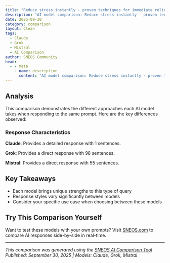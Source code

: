 ```yaml
---
title: "Reduce stress instantly - proven techniques for immediate relief"
description: "AI model comparison: Reduce stress instantly - proven techniques for immediate relief..."
date: 2025-09-30
category: comparison
layout: Clean
tags:
  - Claude
  - Grok
  - Mistral
  - AI Comparison
author: SNEOS Community
head:
  - - meta
    - name: description
      content: "AI model comparison: Reduce stress instantly - proven techniques for immediate relief..."
---
```


<ChatComparison
  title="Reduce stress instantly - proven techniques for immediate relief"
  prompt="Reduce stress instantly - proven techniques for immediate relief"
  :responses='{
    "Claude": "# Instant Stress Relief Techniques That Really Work\n\n## **Breathing Techniques (30 seconds - 2 minutes)**\n\n**4-7-8 Breathing**\n- Inhale for 4 counts\n- Hold for 7 counts  \n- Exhale for 8 counts\n- Repeat 3-4 times\n\n**Box Breathing**\n- Inhale for 4 counts\n- Hold for 4 counts\n- Exhale for 4 counts\n- Hold empty for 4 counts\n\n## **Physical Release Methods**\n\n**Progressive Muscle Relaxation (2-5 minutes)**\n- Tense shoulders for 5 seconds, then release\n- Clench fists tight, then let go\n- Tighten facial muscles, then relax\n\n**Quick Movement**\n- 20 jumping jacks\n- Shake out arms and legs vigorously\n- Stretch arms overhead and twist gently\n\n## **Mental Reset Techniques**\n\n**5-4-3-2-1 Grounding**\n- 5 things you can see\n- 4 things you can touch\n- 3 things you can hear\n- 2 things you can smell\n- 1 thing you can taste\n\n**Cold Water Reset**\n- Splash cold water on face/wrists\n- Hold ice cubes\n- Drink cold water slowly\n\n## **Instant Mindfulness**\n\n**60-Second Meditation**\n- Focus solely on your breath\n- Count breaths from 1 to 10\n- When mind wanders, return to counting\n\n**Visualization**\n- Picture a calm place for 30 seconds\n- Engage all senses in the mental image\n\n## **Emergency Stress Stoppers**\n\n- **Laugh** - Watch a funny video\n- **Hum or sing** - Activates vagus nerve  \n- **Smell something pleasant** - Keep lavender oil handy\n- **Call someone** who makes you feel better\n- **Step outside** for fresh air\n\n**Pro tip**: Practice these when calm so they\u0027re more effective during stress!",
    "Grok": "Stress can feel overwhelming, but there are proven techniques to help you reduce it instantly and regain a sense of calm. These methods are backed by science and can be practiced anywhere, anytime. Here are some effective strategies for immediate stress relief:\n\n---\n\n### 1. Deep Breathing (Diaphragmatic Breathing)\n   - **Why it works**: Deep breathing activates the parasympathetic nervous system, which helps lower your heart rate and calm your body by reducing the \u0022fight or flight\u0022 response.\n   - **How to do it**:\n     1. Sit or stand in a comfortable position.\n     2. Inhale deeply through your nose for a count of 4, allowing your belly to expand (not your chest).\n     3. Hold your breath for a count of 4.\n     4. Exhale slowly through your mouth for a count of 6-8.\n     5. Repeat for 1-2 minutes.\n   - **Instant effect**: You\u0027ll feel calmer as oxygen flow increases and stress hormones like cortisol decrease.\n\n---\n\n### 2. Progressive Muscle Relaxation (PMR)\n   - **Why it works**: Stress often causes physical tension. PMR helps release muscle tightness and signals your brain to relax.\n   - **How to do it**:\n     1. Start at your toes\u2014tense the muscles tightly for 5 seconds, then release.\n     2. Move up to your calves, thighs, hands, arms, shoulders, and face, tensing and releasing each group.\n     3. Focus on the feeling of relaxation after each release.\n     4. Takes about 5 minutes.\n   - **Instant effect**: Reduces physical stress symptoms and promotes a sense of ease.\n\n---\n\n### 3. 5-4-3-2-1 Grounding Technique\n   - **Why it works**: This mindfulness exercise shifts your focus from anxious thoughts to the present moment, breaking the cycle of stress.\n   - **How to do it**:\n     - Name 5 things you can see around you.\n     - Name 4 things you can touch or feel.\n     - Name 3 things you can hear.\n     - Name 2 things you can smell.\n     - Name 1 thing you can taste (or say something positive to yourself).\n   - **Instant effect**: Anchors you in the \u0022here and now,\u0022 reducing mental spiraling.\n\n---\n\n### 4. Quick Visualization or Guided Imagery\n   - **Why it works**: Visualizing a peaceful scene can trick your brain into feeling relaxed by triggering the same calming responses as if you were actually there.\n   - **How to do it**:\n     1. Close your eyes (if safe) and imagine a calming place\u2014like a beach, forest, or cozy room.\n     2. Engage all your senses: What do you see, hear, smell, or feel in this place?\n     3. Spend 1-2 minutes immersed in the scene.\n   - **Instant effect**: Lowers stress by distracting your mind and evoking positive emotions.\n\n---\n\n### 5. Physical Movement or Stretching\n   - **Why it works**: Stress often builds up as physical energy. Moving your body releases endorphins (natural mood boosters) and dissipates tension.\n   - **How to do it**:\n     - Stand up and shake out your arms and legs for 30 seconds.\n     - Do a quick stretch: Reach up to the sky, then touch your toes.\n     - Or take a 1-minute brisk walk if possible.\n   - **Instant effect**: Relieves tension and resets your mood.\n\n---\n\n### 6. Box Breathing (Used by Navy SEALs)\n   - **Why it works**: This structured breathing technique balances oxygen and carbon dioxide levels, calming the nervous system and improving focus.\n   - **How to do it**:\n     1. Inhale through your nose for a count of 4.\n     2. Hold your breath for a count of 4.\n     3. Exhale through your mouth for a count of 4.\n     4. Hold your breath again for a count of 4.\n     5. Repeat for 4-5 cycles.\n   - **Instant effect**: Slows racing thoughts and stabilizes emotions.\n\n---\n\n### 7. Squeeze and Release (Stress Ball or Hand Grip)\n   - **Why it works**: Squeezing something redirects nervous energy and provides a physical outlet for stress.\n   - **How to do it**:\n     - If you have a stress ball, squeeze it tightly for 10-15 seconds, then release.\n     - No stress ball? Clench your fists tightly, hold, and release.\n     - Repeat 5-10 times.\n   - **Instant effect**: Relieves pent-up tension and feels satisfying.\n\n---\n\n### 8. Quick Mindfulness or Body Scan\n   - **Why it works**: Mindfulness brings your attention to the present, preventing stress from escalating through overthinking.\n   - **How to do it**:\n     1. Pause for 30 seconds.\n     2. Notice your breath, the feeling of your feet on the ground, or sensations in your body.\n     3. Label thoughts as \u201Cjust thoughts\u201D without engaging with them.\n   - **Instant effect**: Creates mental space and reduces reactivity to stress.\n\n---\n\n### 9. Laugh or Smile (Even if Forced)\n   - **Why it works**: Laughter, even if fake, triggers the release of feel-good chemicals like dopamine and reduces cortisol levels.\n   - **How to do it**:\n     - Force a smile for 10-15 seconds (it tricks your brain into feeling happier).\n     - Watch a quick funny video or recall a humorous memory if possible.\n   - **Instant effect**: Lightens your mood and disrupts stress patterns.\n\n---\n\n### 10. Sip Cold Water or Splash Your Face\n   - **Why it works**: Cold stimuli can activate the \u0022dive reflex,\u0022 slowing your heart rate and calming your nervous system.\n   - **How to do it**:\n     - Slowly sip a glass of cold water, focusing on the sensation.\n     - Alternatively, splash cold water on your face or wrists.\n   - **Instant effect**: Provides a quick reset for an overactive mind and body.\n\n---\n\n### Bonus Tips for Prevention and Quick Access:\n- **Keep a stress toolkit**: Carry a small item (like a stress ball, calming scent, or photo of a loved one) to use as a grounding reminder.\n- **Practice regularly**: The more you use these techniques, the faster they work during stressful moments.\n- **Limit stimulants**: If possible, avoid caffeine or sugar spikes, as they can worsen anxiety in the moment.\n\nThese techniques are simple yet powerful ways to manage stress instantly. Try a few to see which works best for you, and remember that even a minute or two can make a big difference. If stress persists or feels unmanageable, consider reaching out to a professional for support. Want a tailored plan or more details on any method? Let me know!",
    "Mistral": "Reducing stress instantly can be challenging, but there are several proven techniques that can provide immediate relief. Here are some methods you can try:\n\n### 1. **Deep Breathing Exercises**\n- **4-7-8 Breathing:** Inhale for 4 seconds, hold your breath for 7 seconds, and exhale for 8 seconds. Repeat this cycle a few times.\n- **Box Breathing:** Inhale for 4 seconds, hold for 4 seconds, exhale for 4 seconds, and hold for 4 seconds. Repeat as needed.\n\n### 2. **Mindfulness and Meditation**\n- **Mindfulness Meditation:** Focus on the present moment without judgment. You can use apps like Headspace, Calm, or Insight Timer for guided sessions.\n- **Body Scan Meditation:** Mentally scan your body from head to toe, paying attention to any sensations, tension, or discomfort.\n\n### 3. **Progressive Muscle Relaxation**\n- Tense and then relax each muscle group in your body, one at a time. This helps to release physical tension and promote relaxation.\n\n### 4. **Grounding Techniques**\n- **5-4-3-2-1 Method:** Name 5 things you can see, 4 things you can touch, 3 things you can hear, 2 things you can smell, and 1 thing you can taste. This helps to bring your focus back to the present moment.\n- **2-Minute Vacation:** Close your eyes and imagine a peaceful scene, such as a beach or a forest. Focus on the details and sensations of that scene.\n\n### 5. **Physical Activity**\n- **Quick Walk:** A brisk walk can help clear your mind and reduce stress hormones.\n- **Stretching:** Simple stretches can help release tension in your muscles and improve your mood.\n\n### 6. **Aromatherapy**\n- Use essential oils like lavender, chamomile, or peppermint. You can apply them to your wrists, use a diffuser, or simply smell them directly from the bottle.\n\n### 7. **Music Therapy**\n- Listen to calming music or nature sounds. Classical music, instrumental tracks, or nature sounds can help lower your heart rate and promote relaxation.\n\n### 8. **Social Support**\n- **Talk to Someone:** Reach out to a friend, family member, or colleague. Sometimes just talking about what\u0027s bothering you can provide relief.\n- **Laughter:** Watch a funny video or talk to someone who makes you laugh. Laughter is a great stress reliever.\n\n### 9. **Quick Relaxation Techniques**\n- **Shoulder Rolls:** Roll your shoulders up towards your ears and then back down. Repeat a few times.\n- **Neck Stretches:** Gently tilt your head towards one shoulder, hold for a few seconds, and then repeat on the other side.\n\n### 10. **Hydration and Snacks**\n- **Drink Water:** Sometimes dehydration can exacerbate stress. Make sure you\u0027re drinking enough water.\n- **Healthy Snack:** Eat a small, healthy snack like a piece of fruit or some nuts. This can help stabilize your blood sugar and improve your mood.\n\n### 11. **Visualization**\n- **Guided Imagery:** Imagine a peaceful scene or a place where you feel calm and relaxed. Focus on the details and sensations of that scene.\n\n### 12. **Journaling**\n- Write down your thoughts and feelings. This can help you process what\u0027s bothering you and provide a sense of relief.\n\n### 13. **Breathing Apps**\n- Use apps like Breathe2Relax or Breathwrk, which guide you through various breathing exercises designed to reduce stress.\n\n### 14. **Nature Exposure**\n- If possible, spend a few minutes outside in nature. The fresh air and natural surroundings can be very calming.\n\n### 15. **Positive Affirmations**\n- Repeat positive affirmations to yourself, such as \u0022I am calm and relaxed\u0022 or \u0022I can handle this.\u0022\n\nThese techniques can provide immediate relief, but for long-term stress management, consider incorporating regular exercise, a healthy diet, adequate sleep, and professional help if needed."
  }'
  published-date="22:46"
/>

## Analysis

This comparison demonstrates the different approaches each AI model takes when responding to the same prompt. Here are the key differences observed:

### Response Characteristics

**Claude**: Provides a detailed response with 1 sentences. 

**Grok**: Provides a direct response with 98 sentences. 

**Mistral**: Provides a direct response with 55 sentences. 

## Key Takeaways

- Each model brings unique strengths to this type of query
- Response styles vary significantly between models
- Consider your specific use case when choosing between these models

## Try This Comparison Yourself

Want to test these models with your own prompts? Visit [SNEOS.com](https://sneos.com) to compare AI responses side-by-side in real-time.

---

*This comparison was generated using the [SNEOS AI Comparison Tool](https://sneos.com)*
*Published: September 30, 2025 | Models: Claude, Grok, Mistral*
